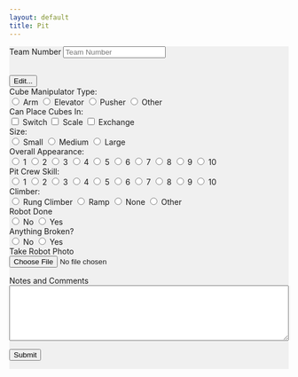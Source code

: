 ```yaml
---
layout: default
title: Pit
---
```

<div class="container-fluid" style="background-color: #f0f0f0; margin-bottom: 15px">
	<form>
        <div class="row">
            <div class="col">
				<label class="mr-sm-2" for="teamNumber">Team Number</label>
				<input id="teamNumber" type="tel" class="form-control" placeholder="Team Number">
			</div>
			<div class="col-1">
				<button style="margin-top:31px" id="pitEdit" class="btn btn-success" type="button">Edit...</button>
			</div>
        </div>
        <div class="row">
            <div class="col-lg-4 col-md-6">
                <label class="mr-sm-2" style="display: block" for="manipulatorType">Cube Manipulator Type:</label>
				<div id="manipulatorType" class="btn-group btn-group-toggle" data-toggle="buttons">
					<label class="btn btn-secondary">
						<input type="radio" value="arm" name="manipulatorType" id="manipulatorArm" autocomplete="off"> Arm
					</label>
					<label class="btn btn-secondary">
						<input type="radio" value="elevator" name="manipulatorType" id="manipulatorElevator" autocomplete="off"> Elevator
					</label>
					<label class="btn btn-secondary">
						<input type="radio" value="pusher" name="manipulatorType" id="maipulatorPusher" autocomplete="off"> Pusher
					</label>
					<label class="btn btn-secondary">
						<input type="radio" value="other" name="manipulatorType" id="manipulatorOther" autocomplete="off"> Other
					</label>
				</div>
            </div>
            <div class="col-lg-4 col-sm-6">
                <label class="mr-sm-2" style="display: block" for="placeCubes">Can Place Cubes In:</label>
				<div id="placeCubes" class="btn-group btn-group-toggle" data-toggle="buttons">
					<label class="btn btn-secondary">
						<input type="checkbox" value="switch" name="placeCubes" id="cubeSwitch" autocomplete="off"> Switch
					</label>
					<label class="btn btn-secondary">
						<input type="checkbox" value="scale" name="placeCubes" id="cubeScale" autocomplete="off"> Scale
					</label>
					<label class="btn btn-secondary">
						<input type="checkbox" value="exchange" name="placeCubes" id="cubeExchange" autocomplete="off"> Exchange
					</label>
				</div>
            </div>
            <div class="col-md-4 col-sm-6">
                <label class="mr-sm-2" style="display: block" for="robotSize">Size:</label>
				<div id="robotSize" class="btn-group btn-group-toggle" data-toggle="buttons">
					<label class="btn btn-secondary">
						<input type="radio" value="small" name="robotSize" id="sizeSmall" autocomplete="off"> Small
					</label>
					<label class="btn btn-secondary">
						<input type="radio" value="medium" name="robotSize" id="sizeMedium" autocomplete="off"> Medium
					</label>
					<label class="btn btn-secondary">
						<input type="radio" value="large" name="robotSize" id="sizeLarge" autocomplete="off"> Large
					</label>
				</div>
            </div>
        </div>
        <div class="row">
            <div class="col-xl-4 col-md-6">
                <label class="mr-sm-2" style="display: block" for="robotAppearance">Overall Appearance:</label>
				<div id="robotAppearance" class="btn-group btn-group-toggle" data-toggle="buttons">
					<label class="btn btn-secondary">
						<input type="radio" value="1" name="robotAppearance" id="appearance1" autocomplete="off"> 1
					</label>
					<label class="btn btn-secondary">
						<input type="radio" value="2" name="robotAppearance" id="appearance2" autocomplete="off"> 2
					</label>
					<label class="btn btn-secondary">
						<input type="radio" value="3" name="robotAppearance" id="appearance3" autocomplete="off"> 3
					</label>
					<label class="btn btn-secondary">
						<input type="radio" value="4" name="robotAppearance" id="appearance4" autocomplete="off"> 4
					</label>
					<label class="btn btn-secondary">
						<input type="radio" value="5" name="robotAppearance" id="appearance5" autocomplete="off"> 5
					</label>
					<label class="btn btn-secondary">
						<input type="radio" value="6" name="robotAppearance" id="appearance6" autocomplete="off"> 6
					</label>
					<label class="btn btn-secondary">
						<input type="radio" value="7" name="robotAppearance" id="appearance7" autocomplete="off"> 7
					</label>
					<label class="btn btn-secondary">
						<input type="radio" value="8" name="robotAppearance" id="appearance8" autocomplete="off"> 8
					</label>
					<label class="btn btn-secondary">
						<input type="radio" value="9" name="robotAppearance" id="appearance9" autocomplete="off"> 9
					</label>
					<label class="btn btn-secondary">
						<input type="radio" value="10" name="robotAppearance" id="appearance10" autocomplete="off"> 10
					</label>
				</div>
            </div>
            <div class="col-xl-4 col-md-6">
            <label class="mr-sm-2" style="display: block" for="pitSkill">Pit Crew Skill:</label>
				<div id="pitSkill" class="btn-group btn-group-toggle" data-toggle="buttons">
					<label class="btn btn-secondary">
						<input type="radio" value="1" name="pitSkill" id="pit1" autocomplete="off"> 1
					</label>
					<label class="btn btn-secondary">
						<input type="radio" value="2" name="pitSkill" id="pit2" autocomplete="off"> 2
					</label>
					<label class="btn btn-secondary">
						<input type="radio" value="3" name="pitSkill" id="pit3" autocomplete="off"> 3
					</label>
					<label class="btn btn-secondary">
						<input type="radio" value="4" name="pitSkill" id="pit4" autocomplete="off"> 4
					</label>
					<label class="btn btn-secondary">
						<input type="radio" value="5" name="pitSkill" id="pit5" autocomplete="off"> 5
					</label>
					<label class="btn btn-secondary">
						<input type="radio" value="6" name="pitSkill" id="pit6" autocomplete="off"> 6
					</label>
					<label class="btn btn-secondary">
						<input type="radio" value="7" name="pitSkill" id="pit7" autocomplete="off"> 7
					</label>
					<label class="btn btn-secondary">
						<input type="radio" value="8" name="pitSkill" id="pit8" autocomplete="off"> 8
					</label>
					<label class="btn btn-secondary">
						<input type="radio" value="9" name="pitSkill" id="pit9" autocomplete="off"> 9
					</label>
					<label class="btn btn-secondary">
						<input type="radio" value="10" name="pitSkill" id="pit10" autocomplete="off"> 10
					</label>
				</div>
                </div>
                <div class="col-xl-4 col-md-4">
                <label class="mr-sm-2" style="display: block" for="robotClimber">Climber:</label>
				<div id="robotClimber" class="btn-group btn-group-toggle" data-toggle="buttons">
					<label class="btn btn-secondary">
						<input type="radio" value="rung" name="robotClimber" id="climberRung" autocomplete="off"> Rung Climber
					</label>
					<label class="btn btn-secondary">
						<input type="radio" value="ramp" name="robotClimber" id="climberRamp" autocomplete="off"> Ramp
					</label>
					<label class="btn btn-secondary">
						<input type="radio" value="none" name="robotClimber" id="climberNone" autocomplete="off"> None
					</label>
                    <label class="btn btn-secondary">
						<input type="radio" value="other" name="robotClimber" id="climberOther" autocomplete="off"> Other
					</label>
				</div>
            </div>
        </div>
		<div class="row">
			<div class="col-lg-4 col-6">
				<label class="mr-sm-2" style="display: block" for="robotDone">Robot Done</label>
				<div id="robotDone" class="btn-group btn-group-toggle" data-toggle="buttons">
					<label class="btn btn-secondary">
						<input type="radio" value="0" name="robotDone" id="robotDoneNo" autocomplete="off"> No
					</label>
					<label class="btn btn-secondary">
						<input type="radio" value="1" name="robotDone" id="robotDoneYes" autocomplete="off"> Yes
					</label>
				</div>
			</div>
			<div class="col-lg-4 col-6">
				<label class="mr-sm-2" style="display: block" for="robotBroken">Anything Broken?</label>
				<div id="robotBroken" class="btn-group btn-group-toggle" data-toggle="buttons">
					<label class="btn btn-secondary">
						<input type="radio" value="0" name="robotBroken" id="robotBrokenNo" autocomplete="off"> No
					</label>
					<label class="btn btn-secondary">
						<input type="radio" value="1" name="robotBroken" id="robotBrokenYes" autocomplete="off"> Yes
					</label>
				</div>
			</div>
		</div>
		<div class="row">
            <div class="col-md">
				<label class="mr-sm-2" style="display: block" for="robotPhoto">Take Robot Photo</label>
                <input style="margin-bottom: 15px" type="file" accept="image/*" capture="camera" id="robotPhoto" name="robotPhoto">
			</div>
        </div>
        <div class="row">
			<div class="col">
			<label class="mr-sm-2" style="display: block" for="commentSection">Notes and Comments</label>
				<textarea style="width: 100%; height:100px" id="commentSection"></textarea>
			</div>
		</div>
        <button id="Submit" class="btn btn-success" type="button" style="margin-top: 15px; margin-bottom: 15px">Submit</button>
    </form>
</div>